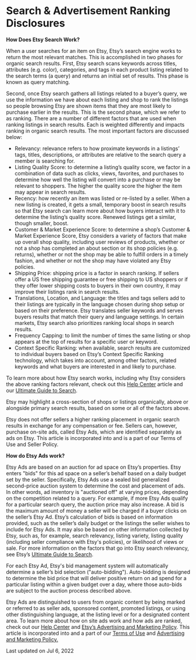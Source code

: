 Search & Advertisement Ranking Disclosures
==========================================

**How Does Etsy Search Work?**

When a user searches for an item on Etsy, Etsy’s search engine works to return the most relevant matches. This is accomplished in two phases for organic search results. First, Etsy search scans keywords across titles, attributes (e.g. color), categories, and tags in each product listing related to the search terms (a query) and returns an initial set of results. This phase is known as query matching.

Second, once Etsy search gathers all listings related to a buyer’s query, we use the information we have about each listing and shop to rank the listings so people browsing Etsy are shown items that they are most likely to purchase earlier in the results. This is the second phase, which we refer to as ranking. There are a number of different factors that are used when ranking listings in search results. Each is weighted differently and impacts ranking in organic search results. The most important factors are discussed below:

* Relevancy: relevance refers to how proximate keywords in a listings’ tags, titles, descriptions, or attributes are relative to the search query a member is searching for.
* Listing Quality Score: to determine a listing’s quality score, we factor in a combination of data such as clicks, views, favorites, and purchases to determine how well the listing will convert into a purchase or may be relevant to shoppers. The higher the quality score the higher the item may appear in search results.
* Recency: how recently an item was listed or re-listed by a seller. When a new listing is created, it gets a small, temporary boost in search results so that Etsy search can learn more about how buyers interact with it to determine the listing’s quality score. Renewed listings get a similar, though smaller, boost.
* Customer & Market Experience Score: to determine a shop’s Customer & Market Experience Score, Etsy considers a variety of factors that make up overall shop quality, including user reviews of products, whether or not a shop has completed an about section or its shop policies (e.g. returns), whether or not the shop may be able to fulfill orders in a timely fashion, and whether or not the shop may have violated any Etsy policies.
* Shipping Price: shipping price is a factor in search ranking. If sellers offer a US free shipping guarantee or free shipping to US shoppers or if they offer lower shipping costs to buyers in their own country, it may improve their listings rank in search results.
* Translations, Location, and Language: the titles and tags sellers add to their listings are typically in the language chosen during shop setup or based on their preference. Etsy translates seller keywords and serves buyers results that match their query and language settings. In certain markets, Etsy search also prioritizes ranking local shops in search results.
* Frequency Capping: to limit the number of times the same listing or shop appears at the top of results for a specific user or keyword.
* Context Specific Ranking: when available, search results are customized to individual buyers based on Etsy’s Context Specific Ranking technology, which takes into account, among other factors, related keywords and what buyers are interested in and likely to purchase.

To learn more about how Etsy search works, including why Etsy considers the above ranking factors relevant, check out this [Help Center](https://help.etsy.com/hc/en-us/articles/115015745428-How-Etsy-Search-Works?segment=selling) article and our [Ultimate Guide to Search](https://www.etsy.com/seller-handbook/article/how-etsy-search-works/375461474487).

Etsy may highlight a cross-section of shops or listings organically, above or alongside primary search results, based on some or all of the factors above.

Etsy does not offer sellers a higher ranking placement in organic search results in exchange for any compensation or fee. Sellers can, however, purchase on-site ads, called Etsy Ads, which are identified separately as ads on Etsy. This article is incorporated into and is a part of our Terms of Use and Seller Policy.

**How do Etsy Ads work?**

Etsy Ads are based on an auction for ad space on Etsy’s properties. Etsy enters "bids" for this ad space on a seller’s behalf based on a daily budget set by the seller. Specifically, Etsy Ads use a sealed bid generalized second-price auction system to determine the cost and placement of ads. In other words, ad inventory is "auctioned off" at varying prices, depending on the competition related to a query. For example, if more Etsy Ads qualify for a particular search query, the auction price may also increase. A bid is the maximum amount of money a seller will be charged if a buyer clicks on the seller’s Etsy Ad. Etsy’s calculation of bids is based on information provided, such as the seller’s daily budget or the listings the seller wishes to include for Etsy Ads. It may also be based on other information collected by Etsy, such as, for example, search relevancy, listing variety, listing quality (including seller compliance with Etsy's policies), or likelihood of views or sale. For more information on the factors that go into Etsy search relevancy, see Etsy’s [Ultimate Guide to Search](https://www.etsy.com/seller-handbook/article/how-etsy-search-works/375461474487).

For each Etsy Ad, Etsy's bid management system will automatically determine a seller’s bid selection ("auto-bidding"). Auto-bidding is designed to determine the bid price that will deliver positive return on ad spend for a particular listing within a given budget over a day, where those auto-bids are subject to the auction process described above.

Etsy Ads are distinguished to users from organic content by being marked or referred to as seller ads, sponsored content, promoted listings, or using other distinguishing language, at the listing level or for a designated content area. To learn more about how on site ads work and how ads are ranked, check out our [Help Center](https://help.etsy.com/hc/en-us/articles/115015745428-How-Etsy-Search-Works?segment=selling) and [Etsy’s Advertising and Marketing Policy](https://www.etsy.com/ie/legal/advertising/#:~:text=You%20can%20set%20a%20budget,budget%20on%20a%20daily%20basis.). This article is incorporated into and a part of our [Terms of Use](https://www.etsy.com/legal/terms-of-use/) and [Advertising and Marketing Policy.](https://www.etsy.com/ie/legal/advertising/#:~:text=You%20can%20set%20a%20budget,budget%20on%20a%20daily%20basis.)

Last updated on Jul 6, 2022